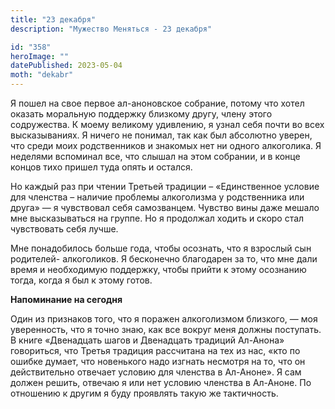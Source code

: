```yaml
---
title: "23 декабря"
description: "Мужество Меняться - 23 декабря"

id: "358"
heroImage: ""
datePublished: 2023-05-04
moth: "dekabr"
---
```


Я пошел на свое первое ал-аноновское собрание, потому что хотел оказать
моральную поддержку близкому другу, члену этого содружества. К моему великому
удивлению, я узнал себя почти во всех высказываниях. Я ничего не понимал, так
как был абсолютно уверен, что среди моих родственников и знакомых нет ни
одного алкоголика. Я неделями вспоминал все, что слышал на этом собрании, и в
конце концов тихо пришел туда опять и остался.

Но каждый раз при чтении Третьей традиции – «Единственное условие для членства
– наличие проблемы алкоголизма у родственника или друга» — я чувствовал себя
самозванцем. Чувство вины даже мешало мне высказываться на группе. Но я
продолжал ходить и скоро стал чувствовать себя лучше.

Мне понадобилось больше года, чтобы осознать, что я взрослый сын родителей-
алкоголиков. Я бесконечно благодарен за то, что мне дали время и необходимую
поддержку, чтобы прийти к этому осознанию тогда, когда я был к этому готов.

**Напоминание на сегодня**

Один из признаков того, что я поражен алкоголизмом близкого, — моя
уверенность, что я точно знаю, как все вокруг меня должны поступать. В книге
«Двенадцать шагов и Двенадцать традиций Ал-Анона» говориться, что Третья
традиция рассчитана на тех из нас, «кто по ошибке думает, что новенького надо
изгнать несмотря на то, что он действительно отвечает условию для членства в
Ал-Аноне». Я сам должен решить, отвечаю я или нет условию членства в Ал-Аноне.
По отношению к другим я буду проявлять такую же тактичность.
